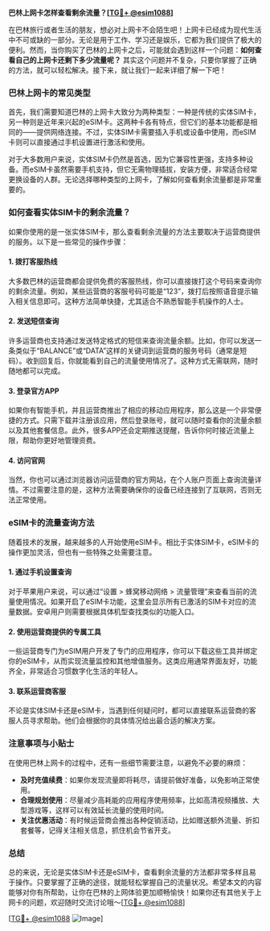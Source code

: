 **巴林上网卡怎样查看剩余流量？[[TG💪+ @esim1088](https://t.me/s/esim1088)]**

在巴林旅行或者生活的朋友，想必对上网卡不会陌生吧！上网卡已经成为现代生活中不可或缺的一部分。无论是用于工作、学习还是娱乐，它都为我们提供了极大的便利。然而，当你购买了巴林的上网卡之后，可能就会遇到这样一个问题：**如何查看自己的上网卡还剩下多少流量呢？** 其实这个问题并不复杂，只要你掌握了正确的方法，就可以轻松解决。接下来，就让我们一起来详细了解一下吧！

### 巴林上网卡的常见类型

首先，我们需要知道巴林的上网卡大致分为两种类型：一种是传统的实体SIM卡，另一种则是近年来兴起的eSIM卡。这两种卡各有特点，但它们的基本功能都是相同的——提供网络连接。不过，实体SIM卡需要插入手机或设备中使用，而eSIM卡则可以直接通过手机设置进行激活和使用。

对于大多数用户来说，实体SIM卡仍然是首选，因为它兼容性更强，支持多种设备。而eSIM卡虽然需要手机支持，但它无需物理插拔，安装方便，非常适合经常更换设备的人群。无论选择哪种类型的上网卡，了解如何查看剩余流量都是非常重要的。

### 如何查看实体SIM卡的剩余流量？

如果你使用的是一张实体SIM卡，那么查看剩余流量的方法主要取决于运营商提供的服务。以下是一些常见的操作步骤：

#### 1. **拨打客服热线**
   大多数巴林的运营商都会提供免费的客服热线，你可以直接拨打这个号码来查询你的剩余流量。例如，某些运营商的客服号码可能是“123”，拨打后按照语音提示输入相关信息即可。这种方法简单快捷，尤其适合不熟悉智能手机操作的人士。

#### 2. **发送短信查询**
   许多运营商也支持通过发送特定格式的短信来查询流量余额。比如，你可以发送一条类似于“BALANCE”或“DATA”这样的关键词到运营商的服务号码（通常是短码）。收到回复后，你就能看到自己的流量使用情况了。这种方式无需联网，随时随地都可以完成。

#### 3. **登录官方APP**
   如果你有智能手机，并且运营商推出了相应的移动应用程序，那么这是一个非常便捷的方式。只需下载并注册该应用，然后登录账号，就可以随时查看你的流量余额以及其他套餐信息。此外，很多APP还会定期推送提醒，告诉你何时接近流量上限，帮助你更好地管理资费。

#### 4. **访问官网**
   当然，你也可以通过浏览器访问运营商的官方网站，在个人账户页面上查询流量详情。不过需要注意的是，这种方法需要确保你的设备已经连接到了互联网，否则无法正常使用。

### eSIM卡的流量查询方法

随着技术的发展，越来越多的人开始使用eSIM卡。相比于实体SIM卡，eSIM卡的操作更加灵活，但也有一些特殊之处需要注意。

#### 1. **通过手机设置查询**
   对于苹果用户来说，可以通过“设置 > 蜂窝移动网络 > 流量管理”来查看当前的流量使用情况。如果开启了eSIM卡功能，这里会显示所有已激活的SIM卡对应的流量数据。安卓用户则需要根据具体机型查找类似的功能入口。

#### 2. **使用运营商提供的专属工具**
   一些运营商专门为eSIM用户开发了专门的应用程序，你可以下载这些工具并绑定你的eSIM卡，从而实现流量监控和其他增值服务。这类应用通常界面友好，功能齐全，非常适合习惯数字化生活的年轻人。

#### 3. **联系运营商客服**
   不论是实体SIM卡还是eSIM卡，当遇到任何疑问时，都可以直接联系运营商的客服人员寻求帮助。他们会根据你的具体情况给出最合适的解决方案。

### 注意事项与小贴士

在使用巴林上网卡的过程中，还有一些细节需要注意，以避免不必要的麻烦：

- **及时充值续费**：如果你发现流量即将耗尽，请提前做好准备，以免影响正常使用。
- **合理规划使用**：尽量减少高耗能的应用程序使用频率，比如高清视频播放、大型游戏等，这样可以有效延长流量的使用时间。
- **关注优惠活动**：有时候运营商会推出各种促销活动，比如赠送额外流量、折扣套餐等，记得关注相关信息，抓住机会节省开支。

### 总结

总的来说，无论是实体SIM卡还是eSIM卡，查看剩余流量的方法都非常多样且易于操作。只要掌握了正确的途径，就能轻松掌握自己的流量状况。希望本文的内容能够对你有所帮助，让你在巴林的上网体验更加顺畅愉快！如果你还有其他关于上网卡的问题，欢迎随时交流讨论哦～[[TG💪+ @esim1088](https://t.me/s/esim1088)]

[[TG💪+ @esim1088](https://t.me/s/esim1088) ![Image](https://i.postimg.cc/4NQfJmqS/Snipaste-2025-05-13-00-14-12.png)]